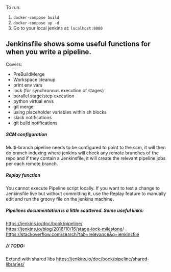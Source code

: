 To run:
1. `docker-compose build`
1. `docker-compose up -d`
1. Go to your local jenkins at: `localhost:8080`


## Jenkinsfile shows some useful functions for when you write a pipeline.

Covers:
* PreBuildMerge
* Workspace cleanup
* print env vars
* lock (for synchronous execution of stages)
* parallel stage/step execution
* python virtual envs
* git merge
* using placeholder variables within sh blocks
* slack notifications
* git build notifications

##### SCM configuration
Multi-branch pipeline needs to be configured to point to the scm, it will then do branch indexing
where jenkins will check any remote branches of the repo and if they contain a Jenkinsfile,
it will create the relevant pipeline jobs per each remote branch.

##### Replay function
You cannot execute Pipeline script locally.
If you want to test a change to Jenkinsfile live but without committing it,
use the Replay feature to manually edit and run the groovy file on the jenkins machine.

##### Pipelines documentation is a little scattered. Some useful links:
https://jenkins.io/doc/book/pipeline/   
https://jenkins.io/blog/2016/10/16/stage-lock-milestone/   
https://stackoverflow.com/search?tab=relevance&q=jenkinsfile


##### // TODO:
Extend with shared libs
https://jenkins.io/doc/book/pipeline/shared-libraries/




